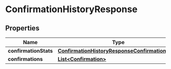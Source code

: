 

# ConfirmationHistoryResponse

## Properties

Name | Type | Description | Notes
------------ | ------------- | ------------- | -------------
**confirmationStats** | [**ConfirmationHistoryResponseConfirmationStats**](ConfirmationHistoryResponseConfirmationStats.md) |  |  [optional]
**confirmations** | [**List&lt;Confirmation&gt;**](Confirmation.md) |  |  [optional]



